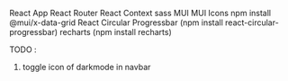 React App
React Router
React Context
sass
MUI
MUI Icons
npm install @mui/x-data-grid
React Circular Progressbar (npm install react-circular-progressbar)
recharts (npm install recharts)

TODO :
1) toggle icon of darkmode in navbar

